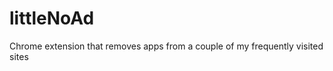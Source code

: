 littleNoAd
==========

Chrome extension that removes apps from a couple of my frequently visited sites